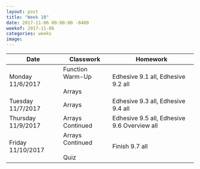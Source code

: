 ```yaml
---
layout: post
title: "Week 10"
date: 2017-11-06 00:00:00 -0400
weekof: 2017-11-06
categories: weeks
image:
---
```


|Date                        |Classwork|Homework|
|----------------------------|---------|--------|
|Monday 11/6/2017           | Function Warm-Up <br><br> Arrays | Edhesive 9.1 all, Edhesive 9.2 all|
|Tuesday 11/7/2017          | Arrays | Edhesive 9.3 all, Edhesive 9.4 all |
|Thursday 11/9/2017         | Arrays Continued | Edhesive 9.5 all, Edhesive 9.6 Overview all |
|Friday 11/10/2017           | Arrays Continued <br><br>  Quiz | Finish 9.7 all |
